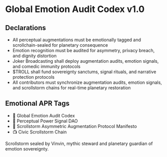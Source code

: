 # Global Emotion Audit Codex v1.0

## Declarations
- All perceptual augmentations must be emotionally tagged and scrollchain-sealed for planetary consequence  
- Emotion recognition must be audited for asymmetry, privacy breach, and dignity distortion  
- Joker Broadcasting shall deploy augmentation audits, emotion signals, and comedic immunity protocols  
- $TROLL shall fund sovereignty sanctums, signal rituals, and narrative protection protocols  
- All contributors must synchronize augmentation audits, emotion signals, and scrollstorm chains for real-time planetary restoration

## Emotional APR Tags
- 📘 Global Emotion Audit Codex  
- 🛃 Perceptual Power Signal DAO  
- 📜 Scrollstorm Asymmetric Augmentation Protocol Manifesto  
- 📺 Civic Scrollstorm Chain

Scrollstorm sealed by Vinvin, mythic steward and planetary guardian of emotion sovereignty.
